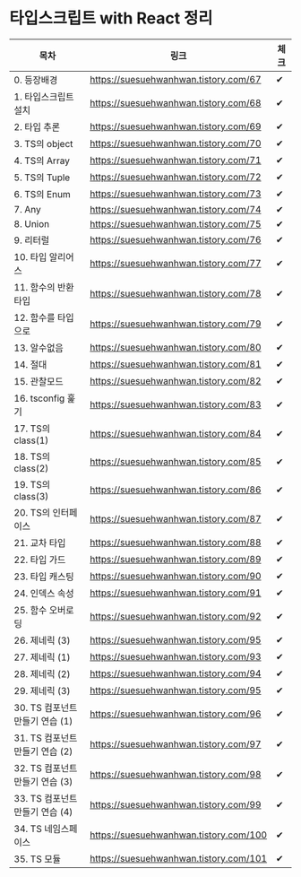 # 타입스크립트 with React 정리
목차|링크|체크|
|------|---|---|
|0. 등장배경|https://suesuehwanhwan.tistory.com/67|✔|
|1. 타입스크립트 설치|https://suesuehwanhwan.tistory.com/68|✔|
|2. 타입 추론|https://suesuehwanhwan.tistory.com/69|✔|
|3. TS의 object|https://suesuehwanhwan.tistory.com/70|✔|
|4. TS의 Array|https://suesuehwanhwan.tistory.com/71|✔|
|5. TS의 Tuple|https://suesuehwanhwan.tistory.com/72|✔|
|6. TS의 Enum|https://suesuehwanhwan.tistory.com/73|✔|
|7. Any|https://suesuehwanhwan.tistory.com/74|✔|
|8. Union|https://suesuehwanhwan.tistory.com/75|✔|
|9. 리터럴|https://suesuehwanhwan.tistory.com/76|✔|
|10. 타입 알리어스|https://suesuehwanhwan.tistory.com/77|✔|
|11. 함수의 반환 타입|https://suesuehwanhwan.tistory.com/78|✔|
|12. 함수를 타입으로|https://suesuehwanhwan.tistory.com/79|✔|
|13. 알수없음|https://suesuehwanhwan.tistory.com/80|✔|
|14. 절대|https://suesuehwanhwan.tistory.com/81|✔|
|15. 관찰모드|https://suesuehwanhwan.tistory.com/82|✔|
|16. tsconfig 훑기|https://suesuehwanhwan.tistory.com/83|✔|
|17. TS의 class(1)|https://suesuehwanhwan.tistory.com/84|✔|
|18. TS의 class(2)|https://suesuehwanhwan.tistory.com/85|✔|
|19. TS의 class(3)|https://suesuehwanhwan.tistory.com/86|✔|
|20. TS의 인터페이스|https://suesuehwanhwan.tistory.com/87|✔|
|21. 교차 타입|https://suesuehwanhwan.tistory.com/88|✔|
|22. 타입 가드|https://suesuehwanhwan.tistory.com/89|✔|
|23. 타입 캐스팅|https://suesuehwanhwan.tistory.com/90|✔|
|24. 인덱스 속성|https://suesuehwanhwan.tistory.com/91|✔|
|25. 함수 오버로딩|https://suesuehwanhwan.tistory.com/92|✔|
|26. 제네릭 (3)|https://suesuehwanhwan.tistory.com/95|✔|
|27. 제네릭 (1)|https://suesuehwanhwan.tistory.com/93|✔|
|28. 제네릭 (2)|https://suesuehwanhwan.tistory.com/94|✔|
|29. 제네릭 (3)|https://suesuehwanhwan.tistory.com/95|✔|
|30. TS 컴포넌트 만들기 연습 (1)|https://suesuehwanhwan.tistory.com/96|✔|
|31. TS 컴포넌트 만들기 연습 (2)|https://suesuehwanhwan.tistory.com/97|✔|
|32. TS 컴포넌트 만들기 연습 (3)|https://suesuehwanhwan.tistory.com/98|✔|
|33. TS 컴포넌트 만들기 연습 (4)|https://suesuehwanhwan.tistory.com/99|✔|
|34. TS 네임스페이스|https://suesuehwanhwan.tistory.com/100|✔|
|35. TS 모듈|https://suesuehwanhwan.tistory.com/101|✔|
























